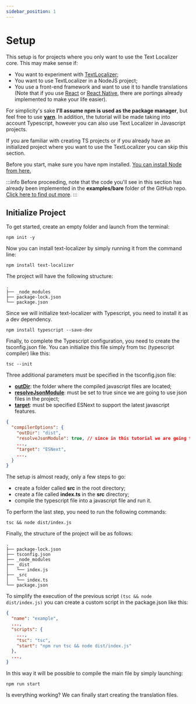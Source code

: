 ```yaml
---
sidebar_position: 1
---
```


# Setup

This setup is for projects where you only want to use the Text Localizer core. This may make sense if:

- You want to experiment with [TextLocalizer](/docs/api-reference/text-localizer);
- You want to use TextLocalizer in a NodeJS project;
- You use a front-end framework and want to use it to handle translations (Note that if you use [React](/docs/basic-tutorial/react/setup) or [React Native](/docs/basic-tutorial/react-native), there are portings already implemented to make your life easier).

For simplicity's sake **I'll assume npm is used as the package manager**, but feel free to use [**yarn**](https://yarnpkg.com/).
In addition, the tutorial will be made taking into account Typescript, however you can also use Text Localizer in Javascript projects.

If you are familiar with creating TS projects or if you already have an initialized project where you want to use the TextLocalizer you can skip this section.

Before you start, make sure you have npm installed.
[You can install Node from here.](https://nodejs.org/en/download/)

:::info
Before proceeding, note that the code you'll see in this section has already been implemented in the **examples/bare** folder of the GitHub repo. [Click here to find out more](https://github.com/enzomanuelmangano/text-localizer/tree/main/examples/bare).
:::

## Initialize Project

To get started, create an empty folder and launch from the terminal:

```shell
npm init -y
```

Now you can install text-localizer by simply running it from the command line:

```shell
npm install text-localizer
```

The project will have the following structure:

```
.
├── _node_modules
├── package-lock.json
└── package.json
```

Since we will initialize text-localizer with Typescript, you need to install it as a dev dependency.

```shell
npm install typescript --save-dev
```

Finally, to complete the Typescript configuration, you need to create the tsconfig.json file. You can initialize this file simply from tsc (typescript compiler) like this:

```shell
tsc --init
```

Three additional parameters must be specified in the tsconfig.json file:

- [**outDir**](https://www.typescriptlang.org/tsconfig#outDir): the folder where the compiled javascript files are located;
- [**resolveJsonModule**](https://www.typescriptlang.org/tsconfig#resolveJsonModule): must be set to true since we are going to use json files in the project;
- [**target**](https://www.typescriptlang.org/tsconfig#target): must be specified ESNext to support the latest javascript features.

```json title="tsconfig.json"
{
  "compilerOptions": {
    "outDir": "dist",
    "resolveJsonModule": true, // since in this tutorial we are going to use .json extension
    ...,
    "target": "ESNext",
    ...,
  }
}
```

The setup is almost ready, only a few steps to go:

- create a folder called **src** in the root directory;
- create a file called **index.ts** in the **src** directory;
- compile the typescript file into a javascript file and run it.

To perform the last step, you need to run the following commands:

```shell
tsc && node dist/index.js
```

Finally, the structure of the project will be as follows:

```
.
├── package-lock.json
├── tsconfig.json
├── _node_modules
├── _dist
│   └── index.js
├── _src
│   └── index.ts
└── package.json
```

To simplify the execution of the previous script `(tsc && node dist/index.js)` you can create a custom script in the package.json like this:

```json
{
  "name": "example",
  ...,
  "scripts": {
    ...,
    "tsc": "tsc",
    "start": "npm run tsc && node dist/index.js"
  },
  ...,
}
```

In this way it will be possible to compile the main file by simply launching:

```shell
npm run start
```

Is everything working? We can finally start creating the translation files.
